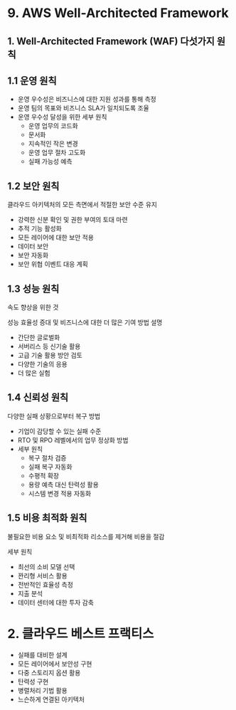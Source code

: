 # 9. AWS Well-Architected Framework

## 1. Well-Architected Framework (WAF) 다섯가지 원칙

## 1.1 운영 원칙

- 운영 우수성은 비즈니스에 대한 지원 성과를 통해 측정
- 운영 팀의 목표와 비즈니스 SLA가 일치되도록 조율
- 운영 우수성 달성을 위한 세부 원칙
    - 운영 업무의 코드화
    - 문서화
    - 지속적인 작은 변경
    - 운영 업무 절차 고도화
    - 실패 가능성 예측

## 1.2 보안 원칙

클라우드 아키텍처의 모든 측면에서 적절한 보안 수준 유지

- 강력한 신분 확인 및 권한 부여의 토대 마련
- 추적 기능 활성화
- 모든 레이어에 대한 보안 적용
- 데이터 보안
- 보안 자동화
- 보안 위협 이벤트 대응 계획

## 1.3 성능 원칙

속도 향상을 위한 것

성능 효율성 증대 및 비즈니스에 대한 더 많은 기여 방법 설명

- 간단한 글로벌화
- 서버리스 등 신기술 활용
- 고급 기술 활용 방안 검토
- 다양한 기술의 응용
- 더 많은 실험

## 1.4 신뢰성 원칙

다양한 실패 상황으로부터 복구 방법

- 기업이 감당할 수 있는 실패 수준
- RTO 및 RPO 레벨에서의 업무 정상화 방법
- 세부 원칙
    - 복구 절차 검증
    - 실패 복구 자동화
    - 수평적 확장
    - 용량 예측 대신 탄력성 활용
    - 시스템 변경 적용 자동화

## 1.5 비용 최적화 원칙

불필요한 비용 요소 및 비최적화 리소스를 제거해 비용을 절감

세부 원칙

- 최선의 소비 모델 선택
- 꽌리형 서비스 활용
- 전반적인 효율성 측정
- 지출 분석
- 데이터 센터에 대한 투자 감축

# 2. 클라우드 베스트 프랙티스

- 실패를 대비한 설계
- 모든 레이어에서 보안성 구현
- 다중 스토리지 옵션 활용
- 탄력성 구현
- 병렬처리 기법 활용
- 느슨하게 연결된 아키텍처